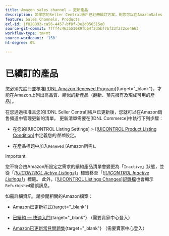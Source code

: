 ```yaml
---
title: Amazon sales channel — 更新產品
description: 如果您的Seller Central帳戶已註冊續訂方案，則您可以在AmazonSales Channel中管理您的續訂清單。
feature: Sales Channels, Products
exl-id: 1f828893-ca56-4457-bf8f-8e2d056515e8
source-git-commit: 7fff4c463551089fb64f2d5bf7bf23f272ce4663
workflow-type: tm+mt
source-wordcount: '150'
ht-degree: 0%

---
```


# 已續訂的產品

您必須先註冊並核准[[!DNL Amazon Renewed Program]](https://sell.amazon.com/programs/renewed.html){target="_blank"}，才能在Amazon上列出高品質、類似的新產品（翻新、預先擁有及現成可用的產品）。

在您通過核准且您的[!DNL Seller Central]帳戶已更新後，您就可以在Amazon銷售頻道中管理更新的清單。 更新清單需要在[!DNL Commerce]中執行下列步驟：

- 在您的[!UICONTROL Listing Settings] > [[!UICONTROL Product Listing Condition]](./product-listing-condition.md)中定義您的&#x200B;_整修_&#x200B;設定。

- 在產品標題中加入`Renewed` (Amazon所需)。

>[!IMPORTANT]
>
>您不符合由Amazon所設定之需求的續約產品清單會變更為「`Inactive`」狀態，並從「*[[!UICONTROL Active Listings]](./active-listings.md)*」標籤移至「*[[!UICONTROL Inactive Listings]](./inactive-listings.md)*」標籤。 此外，[[!UICONTROL Listings Changes]記錄檔](./listing-changes-log.md)也會顯示`Refurbished`錯誤訊息。

如需詳細資訊，請參閱相關的Amazon檔案：

- [Amazon已更新程式](https://sell.amazon.com/programs/renewed.html){target="_blank"}

- [已續約 — 快速入門](https://sellercentral.amazon.com/gp/help/help.html/?itemID=201648580){target="_blank"} （需要賣家中心登入）

- [Amazon已更新常見問題集](https://sellercentral.amazon.com/gp/help/help.html?itemID=202190060){target="_blank"} （需要賣家中心登入）
